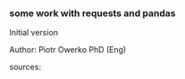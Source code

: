 <h3>some work with requests and pandas</h3>

Initial version

Author: Piotr Owerko PhD (Eng)

sources:
